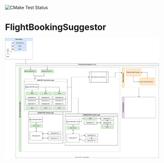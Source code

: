 ![CMake Test Status](https://github.com/slueckenotto99/FlightBookingSuggestor/actions/workflows/main.yml/badge.svg?event=push)

# FlightBookingSuggestor

![Flight Booking Suggestor Block Diagram](./FlightBookingSuggestor_v1.drawio.svg)